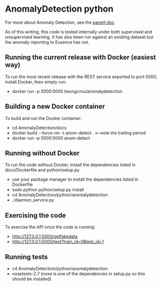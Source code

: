 AnomalyDetection python
=======================

For more about Anomaly Detection, see the [parent doc](..)

As of this writing, this code is tested internally under both supervised and
unsupervised learning. It has also been run against an existing
dataset but the anomaly reporting to Essence has not.

## Running the current release with Docker (easiest way)
To run the most recent release with the REST service exported
to port 5000, install Docker, then simply run:
 * docker run -p 5000:5000 twongcmu/anomalydetection

## Building a new Docker container 
To build and run the Docker container:
 * cd AnomalyDetection/docs
 * docker build --force-rm -t anom-detect .   <--note the trailing period
 * docker run -p 5000:5000 anom-detect

## Running without Docker
To run the code without Docker, install the dependencies listed
in docs/Dockerfile and python/setup.py
 * use your package manager to install the dependencies listed in Dockerfile
 * sudo python python/setup.py install
 * cd AnomalyDetection/python/anomalydetection
 * ./daemon_service.py

## Exercising the code
To exercise the API once the code is running:
* http://127.0.0.1:5000/getfakedata
* http://127.0.0.1:5000/test?train_id=0&test_id=1

## Running tests
 * cd AnomalyDetection/python/anomalydetection
 * nosetests-2.7 (nose is one of the dependencies in setup.py so this should be installed)



